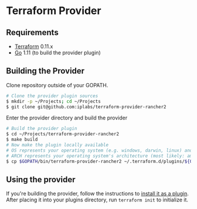 # Terraform Provider


## Requirements

- [Terraform](https://www.terraform.io/downloads.html) 0.11.x
- [Go](https://golang.org/doc/install) 1.11 (to build the provider plugin)

## Building the Provider

Clone repository outside of your GOPATH.

```sh
# Clone the provider plugin sources
$ mkdir -p ~/Projects; cd ~/Projects
$ git clone git@github.com:iplabs/terraform-provider-rancher2
```

Enter the provider directory and build the provider

```sh
# Build the provider plugin
$ cd ~/Projects/terraform-provider-rancher2
$ make build
# Now make the plugin locally available
# OS represents your operating system (e.g. windows, darwin, linux) and
# ARCH represents your operating system's architecture (most likely: amd64)
$ cp $GOPATH/bin/terraform-provider-rancher2 ~/.terraform.d/plugins/${OS}_${ARCH}/
```

## Using the provider

If you're building the provider, follow the instructions to [install it as a plugin](https://www.terraform.io/docs/plugins/basics.html#installing-a-plugin).
After placing it into your plugins directory,  run `terraform init` to initialize it.
